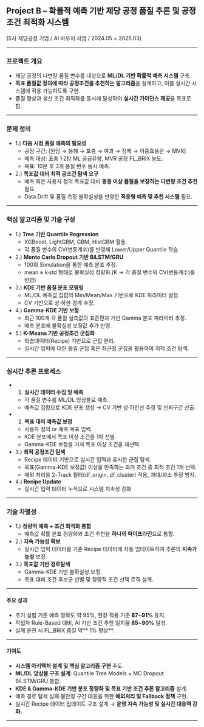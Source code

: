 ## Project B – 확률적 예측 기반 제당 공정 품질 추론 및 공정조건 최적화 시스템
(S사 제당공정 기업 / AI 바우처 사업 / 2024.05 ~ 2025.03)

--- 

### 프로젝트 개요
- 제당 공정의 다변량 품질 변수를 대상으로 **ML/DL 기반 확률적 예측 시스템** 구축.
- **목표 품질값 정의에 따라 공정조건을 추천하는 알고리즘**을 설계하고, 이를 실시간 시스템에 적용 가능하도록 구현.
- 품질 향상과 생산 조건 최적화를 동시에 달성하여 **실시간 가이던스 제공**을 목표로 함.

--- 

### 문제 정의
- 1.) **다음 시점 품질 예측의 필요성**
  - 공정 구간: [원당 → 용해 → 포충 → 여과 → 정제 → 이중효용관 → MVR]
  - 예측 대상: 포충 1·2탑 ML 공급유량, MVR 공정 FL_BRIX 농도.
  - 목표: 10분 후 3개 품질 변수 동시 예측.
- 2.) **목표값 대비 최적 공조건 탐색 요구**
  - 예측 혹은 사용자 정의 목표값 대비 **동등 이상 품질을 보장하는 다변량 조건 추천** 필요.
  - Data Drift 및 품질 측정 불확실성을 반영한 **적응형 예측 및 추천 시스템** 필요.

--- 

### 핵심 알고리즘 및 기술 구성
- 1.) **Tree 기반 Quantile Regression**
  - XGBoost, LightGBM, GBM, HistGBM 활용.
  - 각 품질 변수의 CV(변동계수)를 반영해 Lower/Upper Quantile 학습.
- 2.)	**Monte Carlo Dropout 기반 BiLSTM/GRU**
  - 100회 Simulation을 통한 예측 분포 추정.
  - mean ± k·std 형태로 불확실성 정량화.(K → 각 품질 변수의 CV(변동계수)를 반영)
- 3.)	**KDE 기반 품질 분포 모델링**
  - ML/DL 예측값 집합의 Min/Mean/Max 기반으로 KDE 파라미터 설정.
  - CV 기반으로 상·하한 경계 추정.
- 4.)	**Gamma-KDE 기반 보정**
  - 최근 100개 각 품질 실측값의 표준편차 기반 Gamma 분포 파라미터 추정.
  - 예측 분포에 불확실성 보정값 추가 반영.
- 5.)	**K-Means 기반 공정조건 군집화**
  - 학습데이터(Recipe) 기반으로 군집 분리.
  - 실시간 입력에 대한 동일 군집 혹은 최근접 군집을 활용하여 최적 조건 탐색.

---

### 실시간 추론 프로세스
- 1.	**실시간 데이터 수집 및 예측**
  - 각 품질 변수를 ML/DL 앙상블로 예측.
  - 예측값 집합으로 KDE 분포 생성 → CV 기반 상·하한선 추정 및 신뢰구간 산출.
- 2.	**목표 대비 예측값 보정**
  - 사용자 정의 or 예측 목표 입력.
  - KDE 분포에서 목표 이상 조건을 1차 선별.
  - Gamma-KDE 보정을 거쳐 목표 이상 조건을 재선택.
- 3.) **최적 공정조건 탐색**
  - Recipe 데이터 기반으로 실시간 입력과 유사한 군집 탐색.
  - 목표(Gamma-KDE 보정값) 이상을 만족하는 과거 조건 중 최적 조건 1개 선택.
  - 예외 처리용 2-Track 필터(df_origin, df_cluster) 적용, 과대/과소 추정 방지.
- 4.) **Recipe Update**
  - 실시간 입력 데이터 누적으로 시스템 지속성 강화

---

### 기술 차별성
- 1.) **정량적 예측 + 조건 최적화 통합**
  - 예측값 확률 분포 정량화와 조건 추천을 **하나의 파이프라인**으로 통합.
- 2.) **지속 가능성 확보**
  - 실시간 입력 데이터를 기존 Recipe 데이터에 자동 업데이트하여 추론의 **지속가능성** 보장.
- 3.) **목표값 기반 경로탐색**
  - Gamma-KDE 기반 불확실성 보정.
  - 목표 대비 조건 후보군 선별 및 정량적 조건 선택 로직 설계.

--- 

#### 주요 성과
- 초기 실험 기준 예측 정확도 약 95%, 현장 적용 기준 **87~91%** 유지.
- 작업자 Rule-Based 대비, AI 기반 조건 추천 일치율 **85~90%** 달성.
- 실제 운전 시 FL_BRIX 품질 약** 1% 향상**.

---

#### 기여도
- **시스템 아키텍처 설계 및 핵심 알고리즘 구현** 주도.
- **ML/DL 앙상블 구조 설계**: Quantile Tree Models + MC Dropout BiLSTM/GRU 통합.
- **KDE & Gamma-KDE 기반 분포 정량화 및 목표 기반 조건 추론 알고리즘** 설계.
- 예측 경로 탐색 실패·불안정 구간 대응을 위한 **예외처리 및 Fallback 정책** 구현.
- 실시간 Recipe 데이터 업데이트 구조 설계 → **운영 지속 가능성 및 실시간 대응력 강화.**


---
